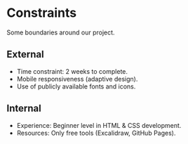 # Constraints

Some boundaries around our project.

## External

- Time constraint: 2 weeks to complete.
- Mobile responsiveness (adaptive design).
- Use of publicly available fonts and icons.

## Internal

- Experience: Beginner level in HTML & CSS development.
- Resources: Only free tools (Excalidraw, GitHub Pages).

